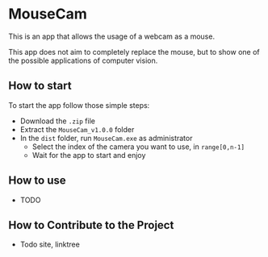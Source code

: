 # MouseCam

This is an app that allows the usage of a webcam as a mouse.

This app does not aim to completely replace the mouse, but to show one of the possible applications of computer vision.

## How to start

To start the app follow those simple steps:

- Download the `.zip` file
- Extract the `MouseCam_v1.0.0` folder
- In the `dist` folder, run `MouseCam.exe` as administrator
    - Select the index of the camera you want to use, in `range[0,n-1]`
    - Wait for the app to start and enjoy

## How to use

- TODO

## ****How to Contribute to the Project****

- Todo site, linktree